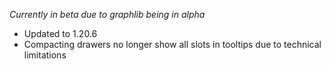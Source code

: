 *Currently in beta due to graphlib being in alpha*
* Updated to 1.20.6
* Compacting drawers no longer show all slots in tooltips due to technical limitations